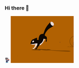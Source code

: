 ### Hi there 👋

<!--
This does not work with resize:
![alt text](./assets/octocat-avatar.jpg)
![Running Squirrel](./assets/running-sql.gif)

-->

<img src="./assets/octocat-avatar.jpg" width="15ß0"> <img src="./assets/running-sql.gif" width="200">

<!--
**GaryGealy/GaryGealy** is a ✨ _special_ ✨ repository because its `README.md` (this file) appears on your GitHub profile.

Here are some ideas to get you started:

- 🔭 I’m currently working on ...
- 🌱 I’m currently learning ...
- 👯 I’m looking to collaborate on ...
- 🤔 I’m looking for help with ...
- 💬 Ask me about ...
- 📫 How to reach me: ...
- 😄 Pronouns: ...
- ⚡ Fun fact: ...
-->
